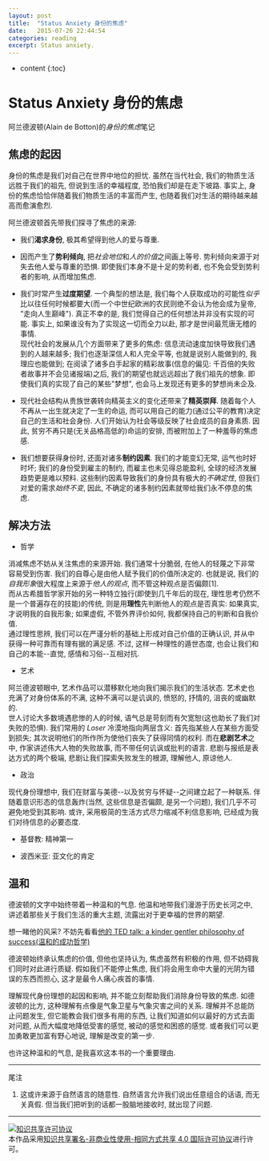 ```yaml
---
layout: post
title:  "Status Anxiety 身份的焦虑"
date:   2015-07-26 22:44:54
categories: reading
excerpt: Status anxiety.
---
```


* content
{:toc}

# Status Anxiety 身份的焦虑

阿兰德波顿(Alain de Botton)的*身份的焦虑*笔记

## 焦虑的起因

身份的焦虑是我们对自己在世界中地位的担忧. 虽然在当代社会, 我们的物质生活远胜于我们的祖先, 但说到生活的幸福程度, 恐怕我们却是在走下坡路. 事实上, 身份的焦虑恰恰伴随着我们物质生活的丰富而产生, 也随着我们对生活的期待越来越高而愈演愈烈. 

阿兰德波顿首先带我们探寻了焦虑的来源:

- 我们**渴求身份**, 极其希望得到他人的爱与尊重.
 
- 因而产生了**势利倾向**, 把*社会地位*和*人的价值*之间画上等号. 势利倾向来源于对失去他人爱与尊重的恐惧. 即使我们本身不是十足的势利者, 也不免会受到势利者的影响, 从而增加焦虑.

- 我们时常产生**过度期望**. 一个典型的想法是, 我们每个人获取成功的可能性*似乎*比以往任何时候都要大(而一个中世纪欧洲的农民则绝不会认为他会成为皇帝, "走向人生巅峰"). 真正不幸的是, 我们觉得自己的任何想法并非没有实现的可能. 事实上, 如果谁没有为了实现这一切而全力以赴, 那才是世间最荒唐无稽的事情.  
现代社会的发展从几个方面带来了更多的焦虑: 信息流动速度加快导致我们遇到的人越来越多; 我们也逐渐深信人和人完全平等, 也就是说别人能做到的, 我理应也能做到; 在阅读了诸多白手起家的精彩故事(信息的偏见: 千百倍的失败者故事并不会见诸报端)之后, 我们的期望也就远远超出了我们祖先的想象. 即使我们真的实现了自己的某些"梦想", 也会马上发现还有更多的梦想尚未企及.

- 现代社会结构从贵族世袭转向精英主义的变化还带来了**精英崇拜**. 随着每个人不再从一出生就决定了一生的命运, 而可以用自己的能力(通过公平的教育)决定自己的生活和社会身份. 人们开始认为社会等级反映了社会成员的自身素质. 因此, 贫穷不再只是(无关品格高低的)命运的安排, 而被附加上了一种羞辱的焦虑感.

- 我们想要获得身份时, 还面对诸多**制约因素**. 我们的才能变幻无常, 运气也时好时坏; 我们的身份受到雇主的制约, 而雇主也未见得总能盈利, 全球的经济发展趋势更是难以预料. 这些制约因素导致我们的身份具有极大的*不确定性*, 但我们对爱的需求*始终不变*, 因此, 不确定的诸多制约因素就带给我们永不停息的焦虑.

## 解决方法

- 哲学

消减焦虑不妨从关注焦虑的来源开始. 我们通常十分脆弱, 在他人的轻蔑之下非常容易受到伤害. 我们的自尊心是由他人赋予我们的价值所决定的. 也就是说, 我们的*自我形象*很大程度上来源于*他人的观点*, 而不管这种观点是否偏颇[1].   
而从古希腊哲学家开始的另一种特立独行(即使到几千年后的现在, 理性思考仍然不是一个普遍存在的技能)的传统, 则是用**理性**先判断他人的观点是否真实: 如果真实, 才说明我的自我形象; 如果虚假, 不管外界评价如何, 我都保持自己的判断和自我价值.   
通过理性思辨, 我们可以在严谨分析的基础上形成对自己价值的正确认识, 并从中获得一种可靠而有理有据的满足感. 不过, 这样一种理性的遁世态度, 也会让我们和自己的本能--直觉, 感情和习俗--互相对抗. 

- 艺术

阿兰德波顿眼中, 艺术作品可以潜移默化地向我们揭示我们的生活状态. 艺术史也充满了对身份体系的不满, 这种不满可以是讥讽的, 愤怒的, 抒情的, 沮丧的或幽默的.  
世人讨论大多数境遇悲惨的人的时候, 语气总是苛刻而有欠宽恕(这也助长了我们对失败的恐惧). 我们常用的 *Loser* 冷漠地指向两层含义: 首先指某些人在某些方面受到损失; 其次说明他们的所作所为使他们丧失了获得同情的权利. 而在**悲剧艺术**之中, 作家讲述伟大人物的失败故事, 而不带任何讥讽或批判的语言. 悲剧与报纸是表达方式的两个极端, 悲剧让我们探索失败发生的根源, 理解他人, 原谅他人.

- 政治

现代身份理想中, 我们在财富与美德--以及贫穷与怀疑--之间建立起了一种联系. 伴随着意识形态的信息轰炸(当然, 这些信息是否偏颇, 是另一个问题), 我们几乎不可避免地受到其影响. 或许, 采用极简的生活方式尽力缩减不利信息影响, 已经成为我们对待信息的必要态度.

- 基督教: 精神第一

- 波西米亚: 亚文化的肯定

## 温和

德波顿的文字中始终带着一种温和的气息. 他温和地带我们漫游于历史长河之中, 讲述着那些关于我们生活的重大主题, 流露出对于更幸福的世界的期望. 

想一睹他的风采? 不妨先看看[他的 TED talk: a kinder gentler philosophy of success(温和的成功哲学)](http://www.ted.com/talks/alain_de_botton_a_kinder_gentler_philosophy_of_success/)

德波顿始终承认焦虑的价值, 但他也坚持认为, 焦虑虽然有积极的作用, 但不妨碍我们同时对此进行质疑. 假如我们不能停止焦虑, 我们将会用生命中大量的光阴为错误的东西而担心, 这才是最令人痛心疾首的事情.

理解现代身份理想的起因和影响, 并不能立刻帮助我们消除身份导致的焦虑. 如德波顿的比方, 这种理解有点像是气象卫星与气象灾害之间的关系. 理解并不总能防止问题发生, 但它能教会我们很多有用的东西, 让我们知道如何以最好的方式去面对问题, 从而大幅度地降低受害的感觉, 被动的感觉和困惑的感觉. 或者我们可以更加勇敢更加富有野心地说, 理解是改变的第一步.

也许这种温和的气息, 是我喜欢这本书的一个重要理由.

---

尾注

1. 这或许来源于自然语言的随意性. 自然语言允许我们说出任意组合的话语, 而无关真假. 但当我们把听到的话都一股脑地接收时, 就出现了问题.

---

<a rel="license" href="http://creativecommons.org/licenses/by-nc-sa/4.0/"><img alt="知识共享许可协议" style="border-width:0" src="https://i.creativecommons.org/l/by-nc-sa/4.0/88x31.png" /></a><br />本<span xmlns:dct="http://purl.org/dc/terms/" href="http://purl.org/dc/dcmitype/Text" rel="dct:type">作品</span>采用<a rel="license" href="http://creativecommons.org/licenses/by-nc-sa/4.0/">知识共享署名-非商业性使用-相同方式共享 4.0 国际许可协议</a>进行许可。